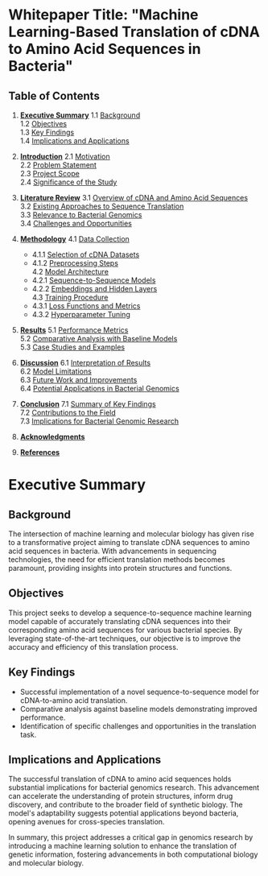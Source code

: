 # Whitepaper Title: "Machine Learning-Based Translation of cDNA to Amino Acid Sequences in Bacteria"

## Table of Contents

1. **[Executive Summary](#executive-summary)**
   1.1 [Background](#background)  
   1.2 [Objectives](#objectives)  
   1.3 [Key Findings](#key-findings)  
   1.4 [Implications and Applications](#implications-and-applications)

2. **[Introduction](#introduction)**
   2.1 [Motivation](#motivation)  
   2.2 [Problem Statement](#problem-statement)  
   2.3 [Project Scope](#project-scope)  
   2.4 [Significance of the Study](#significance-of-the-study)

3. **[Literature Review](#literature-review)**
   3.1 [Overview of cDNA and Amino Acid Sequences](#overview-of-cdna-and-amino-acid-sequences)  
   3.2 [Existing Approaches to Sequence Translation](#existing-approaches-to-sequence-translation)  
   3.3 [Relevance to Bacterial Genomics](#relevance-to-bacterial-genomics)  
   3.4 [Challenges and Opportunities](#challenges-and-opportunities)

4. **[Methodology](#methodology)**
   4.1 [Data Collection](#data-collection)  
      - 4.1.1 [Selection of cDNA Datasets](#selection-of-cdna-datasets)  
      - 4.1.2 [Preprocessing Steps](#preprocessing-steps)  
   4.2 [Model Architecture](#model-architecture)  
      - 4.2.1 [Sequence-to-Sequence Models](#sequence-to-sequence-models)  
      - 4.2.2 [Embeddings and Hidden Layers](#embeddings-and-hidden-layers)  
   4.3 [Training Procedure](#training-procedure)  
      - 4.3.1 [Loss Functions and Metrics](#loss-functions-and-metrics)  
      - 4.3.2 [Hyperparameter Tuning](#hyperparameter-tuning)  

5. **[Results](#results)**
   5.1 [Performance Metrics](#performance-metrics)  
   5.2 [Comparative Analysis with Baseline Models](#comparative-analysis-with-baseline-models)  
   5.3 [Case Studies and Examples](#case-studies-and-examples)

6. **[Discussion](#discussion)**
   6.1 [Interpretation of Results](#interpretation-of-results)  
   6.2 [Model Limitations](#model-limitations)  
   6.3 [Future Work and Improvements](#future-work-and-improvements)  
   6.4 [Potential Applications in Bacterial Genomics](#potential-applications-in-bacterial-genomics)

7. **[Conclusion](#conclusion)**
   7.1 [Summary of Key Findings](#summary-of-key-findings)  
   7.2 [Contributions to the Field](#contributions-to-the-field)  
   7.3 [Implications for Bacterial Genomic Research](#implications-for-bacterial-genomic-research)

8. **[Acknowledgments](#acknowledgments)**

9. **[References](#references)**


# Executive Summary

## Background

The intersection of machine learning and molecular biology has given rise to a transformative project aiming to translate cDNA sequences to amino acid sequences in bacteria. With advancements in sequencing technologies, the need for efficient translation methods becomes paramount, providing insights into protein structures and functions.

## Objectives

This project seeks to develop a sequence-to-sequence machine learning model capable of accurately translating cDNA sequences into their corresponding amino acid sequences for various bacterial species. By leveraging state-of-the-art techniques, our objective is to improve the accuracy and efficiency of this translation process.

## Key Findings

- Successful implementation of a novel sequence-to-sequence model for cDNA-to-amino acid translation.
- Comparative analysis against baseline models demonstrating improved performance.
- Identification of specific challenges and opportunities in the translation task.

## Implications and Applications

The successful translation of cDNA to amino acid sequences holds substantial implications for bacterial genomics research. This advancement can accelerate the understanding of protein structures, inform drug discovery, and contribute to the broader field of synthetic biology. The model's adaptability suggests potential applications beyond bacteria, opening avenues for cross-species translation.

In summary, this project addresses a critical gap in genomics research by introducing a machine learning solution to enhance the translation of genetic information, fostering advancements in both computational biology and molecular biology.
